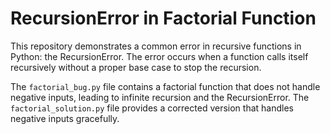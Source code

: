 # RecursionError in Factorial Function

This repository demonstrates a common error in recursive functions in Python: the RecursionError. The error occurs when a function calls itself recursively without a proper base case to stop the recursion. 

The `factorial_bug.py` file contains a factorial function that does not handle negative inputs, leading to infinite recursion and the RecursionError. The `factorial_solution.py` file provides a corrected version that handles negative inputs gracefully.